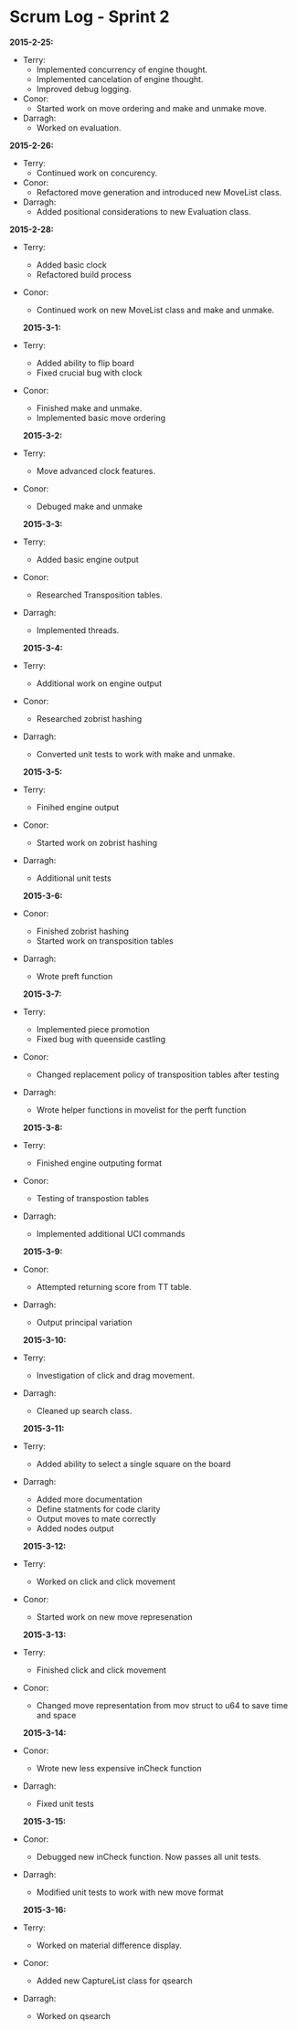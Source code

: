 Scrum Log - Sprint 2
====================

**2015-2-25:**
* Terry:
  * Implemented concurrency of engine thought. 
  * Implemented cancelation of engine thought.
  * Improved debug logging. 
* Conor:
  * Started work on move ordering and make and unmake move.
* Darragh:
  * Worked on evaluation. 

**2015-2-26:**
* Terry:
  * Continued work on concurency.  
* Conor:
  * Refactored move generation and introduced new MoveList class.
* Darragh:
  * Added positional considerations to new Evaluation class. 

**2015-2-28:**
* Terry:
  * Added basic clock
  * Refactored build process
* Conor:
  * Continued work on new MoveList class and make and unmake.

  **2015-3-1:**
* Terry:
  * Added ability to flip board
  * Fixed crucial bug with clock
* Conor:
  * Finished make and unmake.
  * Implemented basic move ordering

  **2015-3-2:**
* Terry:
  * Move advanced clock features. 
* Conor:
  * Debuged make and unmake

  **2015-3-3:**
* Terry:
  * Added basic engine output
* Conor:
  * Researched Transposition tables.
* Darragh:
  * Implemented threads.

  **2015-3-4:**
* Terry:
  * Additional work on engine output
* Conor:
  * Researched zobrist hashing
* Darragh:
  * Converted unit tests to work with make and unmake.

  **2015-3-5:**
* Terry:
  * Finihed engine output
* Conor:
  * Started work on zobrist hashing
* Darragh:
  * Additional unit tests
 
  **2015-3-6:**
* Conor:
  * Finished zobrist hashing
  * Started work on transposition tables
* Darragh:
  * Wrote preft function
 
  **2015-3-7:**
* Terry:
  * Implemented piece promotion
  * Fixed bug with queenside castling
* Conor:
  * Changed replacement policy of transposition tables after testing
* Darragh:
  * Wrote helper functions in movelist for the perft function

  **2015-3-8:**
* Terry:
  * Finished engine outputing format
* Conor:
  * Testing of transpostion tables
* Darragh:
  * Implemented additional UCI commands

  **2015-3-9:**
* Conor:
  * Attempted returning score from TT table.
* Darragh:
  * Output principal variation
 
  **2015-3-10:**
* Terry:
  * Investigation of click and drag movement. 
* Darragh:
  * Cleaned up search class.

  **2015-3-11:**
* Terry:
  * Added ability to select a single square on the board
* Darragh:
  * Added more documentation
  * Define statments for code clarity
  * Output moves to mate correctly
  * Added nodes output

  **2015-3-12:**
* Terry:
  * Worked on click and click movement
* Conor:
  * Started work on new move represenation

  **2015-3-13:**
* Terry:
  * Finished click and click movement
* Conor:
  * Changed move representation from mov struct to u64 to save time and space
 
  **2015-3-14:**
* Conor:
  * Wrote new less expensive inCheck function
* Darragh:
  * Fixed unit tests
 
  **2015-3-15:**
* Conor:
  * Debugged new inCheck function. Now passes all unit tests.
* Darragh:
  * Modified unit tests to work with new move format
 
  **2015-3-16:**
* Terry:
  * Worked on material difference display.
* Conor:
  * Added new CaptureList class for qsearch
* Darragh:
  * Worked on qsearch
